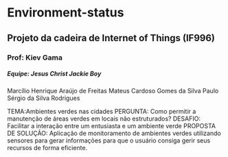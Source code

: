 # Environment-status

## Projeto da cadeira de Internet of Things (IF996)
### Prof: Kiev Gama

##### Equipe: Jesus Christ Jackie Boy

Marcílio Henrique Araújo de Freitas
Mateus Cardoso Gomes da Silva
Paulo Sérgio da Silva Rodrigues

TEMA:Ambientes verdes nas cidades
PERGUNTA: Como permitir a manutenção de áreas verdes em locais não estruturados?
DESAFIO: Facilitar a interação entre um entusiasta e um ambiente verde
PROPOSTA DE SOLUÇÃO: Aplicação de monitoramento de ambientes verdes utilizando sensores para gerar informações para que o usuário consiga gerir seus recursos de forma eficiente.

